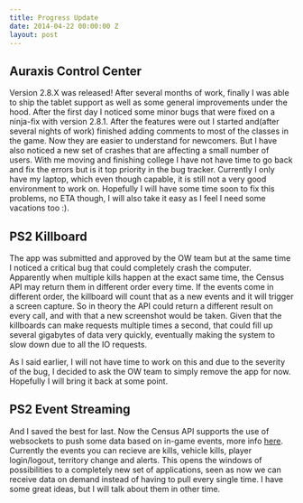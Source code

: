 ```yaml
---
title: Progress Update
date: 2014-04-22 00:00:00 Z
layout: post
---
```


Auraxis Control Center
----------------------

Version 2.8.X was released! After several months of work, finally I was able to ship the tablet support as well as some general improvements under the hood. After the first day I noticed some minor bugs that were fixed on a ninja-fix with version 2.8.1. After the features were out I started and(after several nights of work) finished adding comments to most of the classes in the game. Now they are  easier to understand for newcomers. But I have also noticed a new set of crashes that are affecting a small number of users. With me moving and finishing college I have not have time to go back and fix the errors but is it top priority in the bug tracker. Currently I only have my laptop, which even though capable, it is still not a very good environment to work on. Hopefully I will have some time soon to fix this problems, no ETA though, I will also take it easy as I feel I need some vacations too :).


PS2 Killboard
-------------

The app was submitted and approved by the OW team but at the same time I noticed a critical bug that could completely crash the computer. Apparently when multiple kills happen at the exact same time, the Census API may return them in different order every time. If the events come in different order, the killboard will count that as a new events and it will trigger a screen capture. So in theory the API could return a different result on every call, and with that a new screenshot would be taken. Given that the killboards can make requests multiple times a second, that could fill up several gigabytes of data very quickly, eventually making the system to slow down due to all the IO requests. 

As I said earlier, I will not have time to work on this and due to the severity of the bug, I decided to ask the OW team to simply remove the app for now. Hopefully I will bring it back at some point.

PS2 Event Streaming
-------------------

And I saved the best for last. Now the Census API supports the use of websockets to push some data based on in-game events, more info [here]("https://census.soe.com/#ps2-websocket1"). Currently the events you can recieve are kills, vehicle kills, player login/logout, territory change and alerts. This opens the windows of possibilities to a completely new set of applications, seen as now we can receive data on demand instead of having to pull every single time. I have some great ideas, but I will talk about them in other time.
